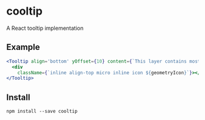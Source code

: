 # cooltip

A React tooltip implementation

## Example

```jsx
<Tooltip align='bottom' yOffset={10} content={`This layer contains mostly ${geometryType}s`}>
  <div
    className={`inline align-top micro inline icon ${geometryIcon}`}></div>
</Tooltip>
```

## Install

    npm install --save cooltip
